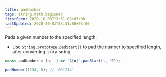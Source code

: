 ```yaml
---
title: padNumber
tags: string,math,beginner
firstSeen: 2020-10-03T23:31:08+03:00
lastUpdated: 2020-10-03T23:31:08+03:00
---
```


Pads a given number to the specified length.

- Use `String.prototype.padStart()` to pad the number to specified length, after converting it to a string.

```js
const padNumber = (n, l) => `${n}`.padStart(l, "0");
```

```js
padNumber(1234, 6); // '001234'
```
